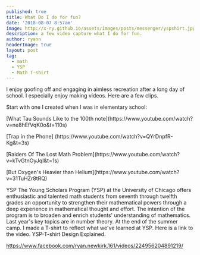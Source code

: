 ```yaml
---
published: true
title: What Do I do for fun? 
date: '2018-08-07 8:57am'
image: http://x-ry.github.io/assets/images/posts/messenger/yspshirt.jpg
description: a few video capture what I do for fun. 
author: ryann	
headerImage: true
layout: post
tag:
  - math
  - YSP
  - Math T-shirt
---
```


I enjoy goofing off and engaging in aimless recreation after a long day of school. I especially enjoy making videos. Here are a few clips. 

Start with one I created when I was in elementary school: 

<p align="left">[What Tau Sounds Like to the 100th note](https://www.youtube.com/watch?v=ne8hEfVqK0o&t=110s)</p>
<p align="left">[Trap in the Phone] (https://www.youtube.com/watch?v=QYrDnpfR-Kg&t=3s)</p>
<p align="left">[Raiders Of The Lost Math Problem](https://www.youtube.com/watch?v=kTvGtnOyJqI&t=1s)</p>
<p align="left">[But Oxygen's Heavier than Helium](https://www.youtube.com/watch?v=31TuHZr8tRQ)</p>









<span class="drop-cap">YSP</span> The Young Scholars Program (YSP) at the University of Chicago offers enthusiastic and talented math students from seventh through twelfth grades an opportunity to strengthen their mathematical powers through a deep experience in mathematical thought and effort. The intention of the program is to broaden and enrich students' understanding of mathematics. Last year's key topics are in number theory. At the end of the summer camp. I made a T-shirt to reflect what we've learned at YSP. Here is a link to the video. YSP-T-shirt Design Explained. 

https://www.facebook.com/ryan.newkirk.161/videos/224956204891219/





